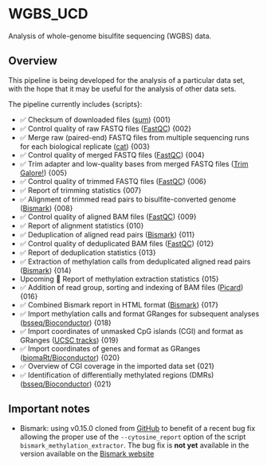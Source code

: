 # WGBS_UCD
Analysis of whole-genome bisulfite sequencing (WGBS) data.

## Overview

This pipeline is being developed for the analysis of a particular data set, with the hope that it may be useful for the analysis of other data sets.

The pipeline currently includes {scripts}:

- :white_check_mark: Checksum of downloaded files ([sum](http://man7.org/linux/man-pages/man1/sum.1.html)) {001}
- :white_check_mark: Control quality of raw FASTQ files ([FastQC](http://www.bioinformatics.babraham.ac.uk/projects/fastqc/)) {002}
- :white_check_mark: Merge raw (paired-end) FASTQ files from multiple sequencing runs for each biological replicate ([cat](http://manpages.ubuntu.com/manpages/saucy/man1/cat.1.html)) {003}
- :white_check_mark: Control quality of merged FASTQ files ([FastQC](http://www.bioinformatics.babraham.ac.uk/projects/fastqc/)) {004}
- :white_check_mark: Trim adapter and low-quality bases from merged FASTQ files ([Trim Galore!](http://www.bioinformatics.babraham.ac.uk/projects/trim_galore/)) {005}
- :white_check_mark: Control quality of trimmed FASTQ files ([FastQC](http://www.bioinformatics.babraham.ac.uk/projects/fastqc/)) {006}
- :white_check_mark: Report of trimming statistics {007}
- :white_check_mark: Alignment of trimmed read pairs to bisulfite-converted genome ([Bismark](http://www.bioinformatics.babraham.ac.uk/projects/bismark/)) {008}
- :white_check_mark: Control quality of aligned BAM files ([FastQC](http://www.bioinformatics.babraham.ac.uk/projects/fastqc/)) {009}
- :white_check_mark: Report of alignment statistics {010}
- :white_check_mark: Deduplication of aligned read pairs ([Bismark](http://www.bioinformatics.babraham.ac.uk/projects/bismark/)) {011}
- :white_check_mark: Control quality of deduplicated BAM files ([FastQC](http://www.bioinformatics.babraham.ac.uk/projects/fastqc/)) {012}
- :white_check_mark: Report of deduplication statistics {013}
- :white_check_mark: Extraction of methylation calls from deduplicated aligned read pairs ([Bismark](http://www.bioinformatics.babraham.ac.uk/projects/bismark/)) {014}
- Upcoming :red_circle: Report of methylation extraction statistics {015}
- :white_check_mark: Addition of read group, sorting and indexing of BAM files ([Picard](http://broadinstitute.github.io/picard/)) {016}
- :white_check_mark: Combined Bismark report in HTML format ([Bismark](http://www.bioinformatics.babraham.ac.uk/projects/bismark/)) {017}
- :white_check_mark: Import methylation calls and format GRanges for subsequent analyses ([bsseq/Bioconductor](https://bioconductor.org/packages/release/bioc/html/bsseq.html)) {018}
- :white_check_mark: Import coordinates of unmasked CpG islands (CGI) and format as GRanges ([UCSC tracks](http://genome.ucsc.edu/cgi-bin/hgTables)) {019}
- :white_check_mark: Import coordinates of genes and format as GRanges ([biomaRt/Bioconductor](https://bioconductor.org/packages/release/bioc/html/biomaRt.html)) {020}
- :white_check_mark: Overview of CGI coverage in the imported data set {021}
- :white_check_mark: Identification of differentially methylated regions (DMRs) ([bsseq/Bioconductor](https://bioconductor.org/packages/release/bioc/html/bsseq.html)) {021}


## Important notes

- Bismark: using v0.15.0 cloned from [GitHub](https://github.com/FelixKrueger/Bismark) to benefit of a recent bug fix allowing the proper use of the `--cytosine_report` option of the script `bismark_methylation_extractor`. The bug fix is **not yet** available in the version available on the [Bismark website](http://www.bioinformatics.babraham.ac.uk/projects/download.html#bismark)
